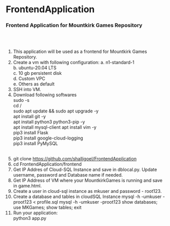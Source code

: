 # FrontendApplication
### Frontend Application for Mountkirk Games Repository
<br><br>
1. This application will be used as a frontend for Mountkirk Games Repository.<br>
2. Create a vm with following configuration:
  a. n1-standard-1<br>
  b. ubuntu-20.04 LTS<br>
  c. 10 gb persistent disk<br>
  d. Custom VPC<br>
  e. Others as default<br>
 3. SSH into VM.<br>
 5. Download following softwares <br>
    sudo -s<br>
    cd /<br>
    sudo apt update && sudo apt upgrade -y<br>
    apt install git -y<br>
    apt install python3 python3-pip -y<br>
    apt install mysql-client
    apt install vim -y<br>
    pip3 install Flask<br>
    pip3 install google-cloud-logging<br>
    pip3 install PyMySQL</p><br>
 6. git clone https://github.com/shalligoel/FrontendApplication<br>
 7. cd FrontendApplication/frontend<br>
 8. Get IP Addres of Cloud-SQL Instance and save in dblocal.py. Update username, password and Database name if needed.
 9. Get IP Address of VM where your MountkirkGames is running and save in game.html.
 10. Create a user in cloud-sql instance as mkuser and password - root123.
 11. Create a database and tables in cloudSQL Instance
     mysql -h <cloudsql ip address> -umkuser -proot123 < profile.sql
     mysql -h <cloudsql ip address> -umkuser -proot123
     show databases;
     use MKGames;
     show tables;
     exit
 12. Run your application:<br>
     python3 app.py 
 
